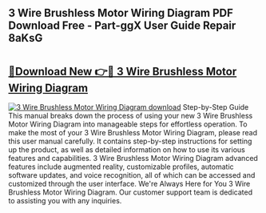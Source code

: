 ## 3 Wire Brushless Motor Wiring Diagram PDF Download Free - Part-ggX User Guide Repair 8aKsG

# <h2><a href="http://dfmyntn.blite.top/?on=3+Wire+Brushless+Motor+Wiring+Diagram">🔗Download New 👉🔴 3 Wire Brushless Motor Wiring Diagram</a></h2>

[![3 Wire Brushless Motor Wiring Diagram download](https://i.imgur.com/lujVjoI.png)](http://dfmyntn.blite.top/?on=3+Wire+Brushless+Motor+Wiring+Diagram)
Step-by-Step Guide This manual breaks down the process of using your new 3 Wire Brushless Motor Wiring Diagram into manageable steps for effortless operation. To make the most of your 3 Wire Brushless Motor Wiring Diagram, please read this user manual carefully. It contains step-by-step instructions for setting up the product, as well as detailed information on how to use its various features and capabilities. 3 Wire Brushless Motor Wiring Diagram advanced features include augmented reality, customizable profiles, automatic software updates, and voice recognition, all of which can be accessed and customized through the user interface. We're Always Here for You 3 Wire Brushless Motor Wiring Diagram. Our customer support team is dedicated to assisting you with any inquiries.
